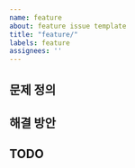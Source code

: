```yaml
---
name: feature
about: feature issue template
title: "feature/"
labels: feature
assignees: ''
---
```


## 문제 정의

## 해결 방안

## TODO
